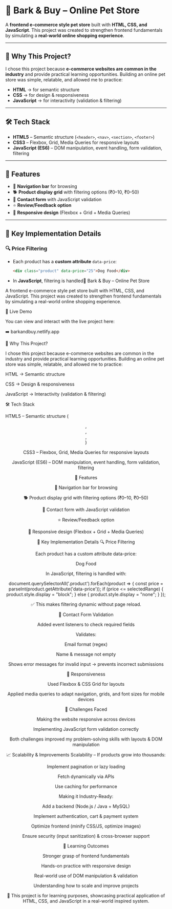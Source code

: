 # 🐾 Bark & Buy – Online Pet Store

A **frontend e-commerce style pet store** built with **HTML, CSS, and JavaScript**. This project was created to strengthen frontend fundamentals by simulating a **real-world online shopping experience**.

---



## 🌟 Why This Project?

I chose this project because **e-commerce websites are common in the industry** and provide practical learning opportunities. Building an online pet store was simple, relatable, and allowed me to practice:

-   **HTML** → for semantic structure
-   **CSS** → for design & responsiveness
-   **JavaScript** → for interactivity (validation & filtering)

---

## 🛠️ Tech Stack

-   **HTML5** – Semantic structure (`<header>`, `<nav>`, `<section>`, `<footer>`)
-   **CSS3** – Flexbox, Grid, Media Queries for responsive layouts
-   **JavaScript (ES6)** – DOM manipulation, event handling, form validation, filtering

---

## 📌 Features

-   🧭 **Navigation bar** for browsing
-   🐕 **Product display grid** with filtering options (₹0–10, ₹0–50)
-   📝 **Contact form** with JavaScript validation
-   ⭐ **Review/Feedback option**
-   📱 **Responsive design** (Flexbox + Grid + Media Queries)

---

## 🚀 Key Implementation Details

### 🔍 Price Filtering

-   Each product has a **custom attribute** `data-price`:
    ```html
    <div class="product" data-price="25">Dog Food</div>
    ```
-   In **JavaScript**, filtering is handled🐾 Bark & Buy – Online Pet Store

A frontend e-commerce style pet store built with HTML, CSS, and JavaScript.
This project was created to strengthen frontend fundamentals by simulating a real-world online shopping experience.

🚀 Live Demo

You can view and interact with the live project here:

➡️ barkandbuy.netlify.app

🌟 Why This Project?

I chose this project because e-commerce websites are common in the industry and provide practical learning opportunities.
Building an online pet store was simple, relatable, and allowed me to practice:

HTML → Semantic structure

CSS → Design & responsiveness

JavaScript → Interactivity (validation & filtering)

🛠️ Tech Stack

HTML5 – Semantic structure (<header>, <nav>, <section>, <footer>)

CSS3 – Flexbox, Grid, Media Queries for responsive layouts

JavaScript (ES6) – DOM manipulation, event handling, form validation, filtering

📌 Features

🧭 Navigation bar for browsing

🐕 Product display grid with filtering options (₹0–10, ₹0–50)

📝 Contact form with JavaScript validation

⭐ Review/Feedback option

📱 Responsive design (Flexbox + Grid + Media Queries)

🚀 Key Implementation Details
🔍 Price Filtering

Each product has a custom attribute data-price:

<div class="product" data-price="25">Dog Food</div>


In JavaScript, filtering is handled with:

document.querySelectorAll('.product').forEach(product => {
    const price = parseInt(product.getAttribute('data-price'));
    if (price <= selectedRange) {
        product.style.display = "block";
    } else {
        product.style.display = "none";
    }
});


✅ This makes filtering dynamic without page reload.

📧 Contact Form Validation

Added event listeners to check required fields

Validates:

Email format (regex)

Name & message not empty

Shows error messages for invalid input → prevents incorrect submissions

📱 Responsiveness

Used Flexbox & CSS Grid for layouts

Applied media queries to adapt navigation, grids, and font sizes for mobile devices

🧠 Challenges Faced

Making the website responsive across devices

Implementing JavaScript form validation correctly

Both challenges improved my problem-solving skills with layouts & DOM manipulation

📈 Scalability & Improvements
Scalability – If products grow into thousands:

Implement pagination or lazy loading

Fetch dynamically via APIs

Use caching for performance

Making it Industry-Ready:

Add a backend (Node.js / Java + MySQL)

Implement authentication, cart & payment system

Optimize frontend (minify CSS/JS, optimize images)

Ensure security (input sanitization) & cross-browser support

🎯 Learning Outcomes

Stronger grasp of frontend fundamentals

Hands-on practice with responsive design

Real-world use of DOM manipulation & validation

Understanding how to scale and improve projects

📌 This project is for learning purposes, showcasing practical application of HTML, CSS, and JavaScript in a real-world inspired system.
